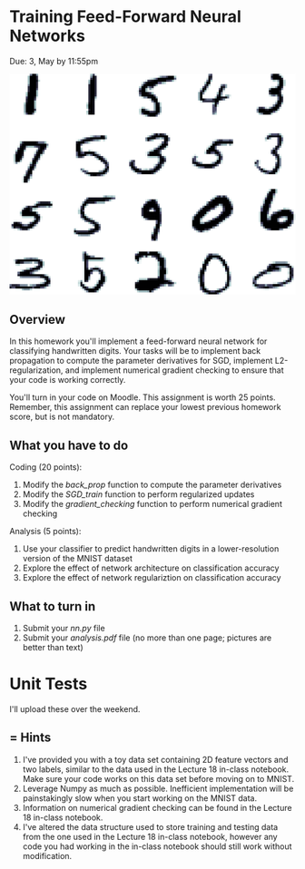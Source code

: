 Training Feed-Forward Neural Networks 
=

Due: 3, May by 11:55pm

![Samples of Handwritten Digits](mnist.png "MNIST Digits")

Overview
--------

In this homework you'll implement a feed-forward neural network 
for classifying handwritten digits.  Your tasks will be to 
implement back propagation to compute the parameter derivatives
for SGD, implement L2-regularization, and implement numerical 
gradient checking to ensure that your code is working correctly. 

You'll turn in your code on Moodle.  This assignment is worth 25
points. Remember, this assignment can replace your lowest previous 
homework score, but is not mandatory. 

What you have to do
----

Coding (20 points):

1.  Modify the _back_prop_ function to compute the parameter derivatives 
1.  Modify the _SGD_train_ function to perform regularized updates 
1.  Modify the _gradient_checking_ function to perform numerical gradient checking 

Analysis (5 points):

1. Use your classifier to predict handwritten digits in a lower-resolution version of the MNIST dataset
1. Explore the effect of network architecture on classification accuracy 
1. Explore the effect of network regulariztion on classification accuracy 


What to turn in
-

1.  Submit your _nn.py_ file
1.  Submit your _analysis.pdf_ file (no more than one page; pictures
    are better than text)

Unit Tests
=
I'll upload these over the weekend. 

=
Hints
-

1.  I've provided you with a toy data set containing 2D feature vectors 
    and two labels, similar to the data used in the Lecture 18 in-class
    notebook.  Make sure your code works on this data set before moving
    on to MNIST. 
1.  Leverage Numpy as much as possible.  Inefficient implementation will
	be painstakingly slow when you start working on the MNIST data. 
1.  Information on numerical gradient checking can be found in the 
	Lecture 18 in-class notebook. 
1.  I've altered the data structure used to store training and testing 
	data from the one used in the Lecture 18 in-class notebook, however
	any code you had working in the in-class notebook should still work
	without modification. 
    
    

